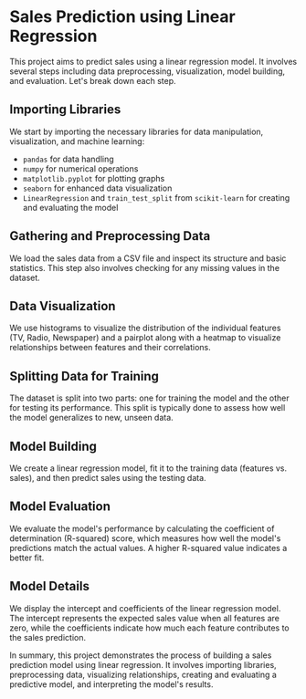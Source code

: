 # Sales Prediction using Linear Regression

This project aims to predict sales using a linear regression model. It involves several steps including data preprocessing, visualization, model building, and evaluation. Let's break down each step.

## Importing Libraries

We start by importing the necessary libraries for data manipulation, visualization, and machine learning:

- `pandas` for data handling
- `numpy` for numerical operations
- `matplotlib.pyplot` for plotting graphs
- `seaborn` for enhanced data visualization
- `LinearRegression` and `train_test_split` from `scikit-learn` for creating and evaluating the model

## Gathering and Preprocessing Data

We load the sales data from a CSV file and inspect its structure and basic statistics. This step also involves checking for any missing values in the dataset.

## Data Visualization

We use histograms to visualize the distribution of the individual features (TV, Radio, Newspaper) and a pairplot along with a heatmap to visualize relationships between features and their correlations.

## Splitting Data for Training

The dataset is split into two parts: one for training the model and the other for testing its performance. This split is typically done to assess how well the model generalizes to new, unseen data.

## Model Building

We create a linear regression model, fit it to the training data (features vs. sales), and then predict sales using the testing data.

## Model Evaluation

We evaluate the model's performance by calculating the coefficient of determination (R-squared) score, which measures how well the model's predictions match the actual values. A higher R-squared value indicates a better fit.

## Model Details

We display the intercept and coefficients of the linear regression model. The intercept represents the expected sales value when all features are zero, while the coefficients indicate how much each feature contributes to the sales prediction.

In summary, this project demonstrates the process of building a sales prediction model using linear regression. It involves importing libraries, preprocessing data, visualizing relationships, creating and evaluating a predictive model, and interpreting the model's results.
